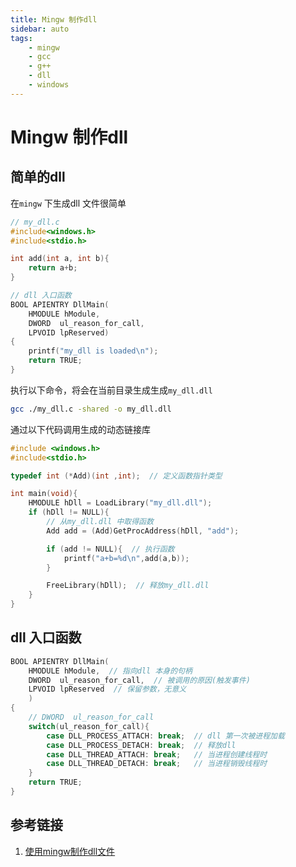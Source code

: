 ```yaml
---
title: Mingw 制作dll  
sidebar: auto  
tags:  
    - mingw  
    - gcc  
    - g++  
    - dll  
    - windows  
---   
```


# Mingw 制作dll  
## 简单的dll  
在`mingw` 下生成dll 文件很简单    
```c
// my_dll.c  
#include<windows.h>
#include<stdio.h>

int add(int a, int b){
    return a+b;
}  

// dll 入口函数
BOOL APIENTRY DllMain( 
    HMODULE hModule,
    DWORD  ul_reason_for_call,
    LPVOID lpReserved)
{
    printf("my_dll is loaded\n");
    return TRUE;
}
```  
执行以下命令，将会在当前目录生成生成`my_dll.dll`    
```bash 
gcc ./my_dll.c -shared -o my_dll.dll
```
通过以下代码调用生成的动态链接库  
```c
#include <windows.h>
#include<stdio.h>

typedef int (*Add)(int ,int);  // 定义函数指针类型

int main(void){
    HMODULE hDll = LoadLibrary("my_dll.dll");
    if (hDll != NULL){
        // 从my_dll.dll 中取得函数  
        Add add = (Add)GetProcAddress(hDll, "add");  

        if (add != NULL){  // 执行函数
            printf("a+b=%d\n",add(a,b));  
        }

        FreeLibrary(hDll);  // 释放my_dll.dll
    }
}
```

## dll 入口函数    
```c
BOOL APIENTRY DllMain( 
    HMODULE hModule,  // 指向dll 本身的句柄
    DWORD  ul_reason_for_call,  // 被调用的原因(触发事件)
    LPVOID lpReserved  // 保留参数，无意义  
    )
{
    // DWORD  ul_reason_for_call
    switch(ul_reason_for_call){
        case DLL_PROCESS_ATTACH: break;  // dll 第一次被进程加载
        case DLL_PROCESS_DETACH: break;  // 释放dll 
        case DLL_THREAD_ATTACH: break;   // 当进程创建线程时
        case DLL_THREAD_DETACH: break;   // 当进程销毁线程时
    }
    return TRUE;
}

```  

## 参考链接  
1. [使用mingw制作dll文件](https://www.cnblogs.com/tonghaolang/p/9253995.html)